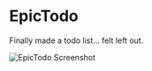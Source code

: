# EpicTodo

Finally made a todo list... felt left out.

![EpicTodo Screenshot](https://i.imgur.com/vNhO21J.png)
